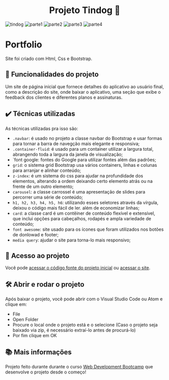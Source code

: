<h1 align="center"> Projeto Tindog 🐶 </h1>

![tindog](https://user-images.githubusercontent.com/97979883/176716210-6fe91ccf-e2f3-4eea-a69f-2b4512134a83.JPG) 
![parte1](https://user-images.githubusercontent.com/97979883/176727032-321e53bb-7538-4c69-a129-d294f26297ff.JPG)
![parte2](https://user-images.githubusercontent.com/97979883/176727046-f2157af0-99ff-412d-8fdd-9b2ac3a5b980.JPG)
![parte3](https://user-images.githubusercontent.com/97979883/176727052-4afba4f0-a521-417f-9fba-29ba436792e4.JPG)
![parte4](https://user-images.githubusercontent.com/97979883/176727059-e6848f05-f536-48b1-be83-f5475c10e972.JPG)

# Portfolio

Site foi criado com Html, Css e Bootstrap. 

## 🔨 Funcionalidades do projeto

Um site de página inicial que fornece detalhes do aplicativo ao usuário final, como a descrição do site, onde baixar o aplicativo, uma seção que exibe o feedback dos clientes e diferentes planos e assinaturas.


## ✔️ Técnicas utilizadas

As técnicas utilizadas pra isso são:

- `.navbar`: é usado no projeto a classe navbar do Bootstrap e usar formas para tornar a barra de navegção mais elegante e responsiva;
- `.container-fluid`: é usado para um container utilizar a largura total, abrangendo toda a largura da janela de visualização;
- `font google: fontes do Google para utilizar fontes além das padrões;
- `grid`: o sistema grid Bootstrap usa vários containers, linhas e colunas para arranjar e alinhar conteúdo;
- `z-index`: é um sistema do css para ajudar na profundidade dos elementos, alterando a ordem deixando certo elemento atrás ou na frente de um outro elemento;
- `carousel`: a classe carrossel é uma apresentação de slides para percorrer uma série de conteúdo;
- `h1, h2, h3, h4, h5, h6`: utilizando esses seletores através da vírgula, deixou o código mais fácil de ler. além de economizar linhas;
- `card`: a classe card é um contêiner de conteúdo flexível e extensível, que inclui opções para cabeçalhos, rodapés e ampla variedade de conteúdo;
- `font awesome`: site usado para os ícones que foram utilizados nos botões de donlowad e footer;
- `media query`: ajudar o site para torna-lo mais responsivo;

## 📁 Acesso ao projeto

Você pode [acessar o código fonte do projeto inicial](https://github.com/rodrigoMedeiros0/Tindog-projeto) ou [acessar o site](https://rodrigomedeiros0.github.io/Tindog-projeto/).

## 🛠️ Abrir e rodar o projeto

Após baixar o projeto, você pode abrir com o Visual Studio Code ou Atom e clique em:

- File
- Open Folder
- Procure o local onde o projeto está e o selecione (Caso o projeto seja baixado via zip, é necessário extraí-lo antes de procurá-lo)
- Por fim clique em OK

## 📚 Mais informações 

Projeto feito durante durante o curso [Web Development Bootcamp](https://www.udemy.com/course/the-complete-web-development-bootcamp/) que desenvolve o projeto desde o começo!



